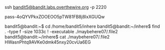 ssh bandit5@bandit.labs.overthewire.org -p 2220

pass-4oQYVPkxZOOEOO5pTW81FB8j8lxXGUQw

bandit5@bandit:~$ cd /home/bandit5/inhere
bandit5@bandit:~/inhere$ find . -type f -size 1033c ! -executable
./maybehere07/.file2
bandit5@bandit:~/inhere$ cat ./maybehere07/.file2
HWasnPhtq9AVKe0dmk45nxy20cvUa6EG